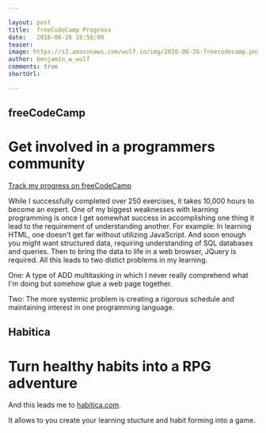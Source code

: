 ```yaml
---

layout: post
title:  freeCodeCamp Progress
date:   2016-06-26 18:56:00
teaser:
image: https://s3.amazonaws.com/wulf.io/img/2016-06-26-freecodecamp.png
author: benjamin_w_wulf
comments: true
shortUrl:

---
```


freeCodeCamp
------------

Get involved in a programmers community
=======================================

[Track my progress on freeCodeCamp](https://www.freecodecamp.com/benjaminwulf)

While I successfully completed over 250 exercises, it takes 10,000 hours to become an expert. One of my biggest weaknesses with learning programming is once I get somewhat success in accomplishing one thing it lead to the requirement of understanding another. For example: In learning HTML, one doesn't get far without utilizing JavaScript. And soon enough you might want structured data, requiring understanding of SQL databases and queries. Then to bring the data to life in a web browser, JQuery is required. All this leads to two distict problems in my learning.

One: A type of ADD multitasking in which I never really comprehend what I'm doing but somehow glue a web page together.

Two: The more systemic problem is creating a rigorous schedule and maintaining interest in one programming language.

Habitica
--------

Turn healthy habits into a RPG adventure
========================================

And this leads me to [habitica.com](http://habitica.com).

It allows to you create your learning stucture and habit forming into a game.


